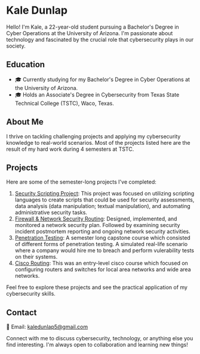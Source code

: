 # Kale Dunlap

Hello! I'm Kale, a 22-year-old student pursuing a Bachelor's Degree in Cyber Operations at the University of Arizona. 
I'm passionate about technology and fascinated by the crucial role that cybersecurity plays in our society.

## Education

- 🎓 Currently studying for my Bachelor's Degree in Cyber Operations at the University of Arizona.
- 🎓 Holds an Associate's Degree in Cybersecurity from Texas State Technical College (TSTC), Waco, Texas.

## About Me

I thrive on tackling challenging projects and applying my cybersecurity knowledge to real-world scenarios. Most of the projects listed here are the result of my hard work during 4 semesters at TSTC.

## Projects

Here are some of the semester-long projects I've completed:

1. [Security Scripting Project](https://github.com/kaledunlap/Security-Scripting): This project was focused on utilizing scripting languages to create scripts that could be used for security assessments, data analysis (data manipulation; textual manipulation), and automating administrative security tasks.
2. [Firewall & Network Security Routing](https://github.com/kaledunlap/Firewall-and-Network-Security): Designed, implemented, and monitored a network security plan. Followed by examining security incident postmortem reporting and ongoing network security activities.
3. [Penetration Testing](https://github.com/kaledunlap/Penetration-Testing): A semester long capstone course which consisted of different forms of penetration testing. A simulated real-life scenario where a company would hire me to breach and perform vulerability tests on their systems.
4. [Cisco Routing](https://github.com/kaledunlap/Routing): This was an entry-level cisco course which focused on configuring routers and switches for local area networks and wide area networks.

Feel free to explore these projects and see the practical application of my cybersecurity skills.

## Contact

📧 Email: kaledunlap5@gmail.com

Connect with me to discuss cybersecurity, technology, or anything else you find interesting. I'm always open to collaboration and learning new things!
